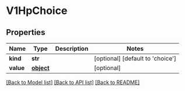 # V1HpChoice

## Properties
Name | Type | Description | Notes
------------ | ------------- | ------------- | -------------
**kind** | **str** |  | [optional] [default to 'choice']
**value** | [**object**](.md) |  | [optional] 

[[Back to Model list]](../README.md#documentation-for-models) [[Back to API list]](../README.md#documentation-for-api-endpoints) [[Back to README]](../README.md)


